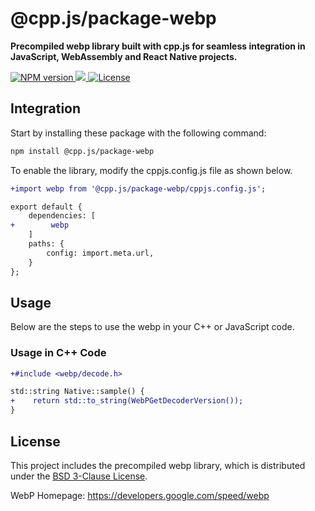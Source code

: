 # @cpp.js/package-webp
**Precompiled webp library built with cpp.js for seamless integration in JavaScript, WebAssembly and React Native projects.**  

<a href="https://www.npmjs.com/package/@cpp.js/package-webp">
    <img alt="NPM version" src="https://img.shields.io/npm/v/@cpp.js/package-webp?style=for-the-badge" />
</a>
<a href="https://chromium.googlesource.com/webm/libwebp">
    <img src="https://img.shields.io/badge/dynamic/json?url=https%3A%2F%2Funpkg.com%2F%40cpp.js%2Fpackage-webp%2Fpackage.json&query=%24.nativeVersion&style=for-the-badge&label=WebP" />
</a>
<a href="https://chromium.googlesource.com/webm/libwebp/+/refs/heads/main/COPYING">
    <img alt="License" src="https://img.shields.io/npm/l/%40cpp.js%2Fpackage-webp?style=for-the-badge" />
</a>

## Integration
Start by installing these package with the following command:

```sh
npm install @cpp.js/package-webp
```

To enable the library, modify the cppjs.config.js file as shown below.
```diff
+import webp from '@cpp.js/package-webp/cppjs.config.js';

export default {
    dependencies: [
+        webp
    ]
    paths: {
        config: import.meta.url,
    }
};
```

## Usage
Below are the steps to use the webp in your C++ or JavaScript code.

### Usage in C++ Code
```diff
+#include <webp/decode.h>

std::string Native::sample() {
+    return std::to_string(WebPGetDecoderVersion());
}
```

## License
This project includes the precompiled webp library, which is distributed under the [BSD 3-Clause License](https://chromium.googlesource.com/webm/libwebp/+/refs/heads/main/COPYING).

WebP Homepage: <https://developers.google.com/speed/webp>
